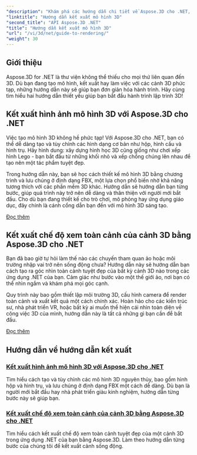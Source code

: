 ```yaml
---
"description": "Khám phá các hướng dẫn chi tiết về Aspose.3D cho .NET, bao gồm mô hình hóa 3D, kết xuất và thao tác cảnh. Hướng dẫn đơn giản dành cho nhà phát triển ở mọi cấp độ."
"linktitle": "Hướng dẫn kết xuất mô hình 3D"
"second_title": "API Aspose.3D .NET"
"title": "Hướng dẫn kết xuất mô hình 3D"
"url": "/vi/3d/net/guide-to-rendering/"
"weight": 30
---
```


## Giới thiệu

Aspose.3D for .NET là thư viện không thể thiếu cho mọi thứ liên quan đến 3D. Dù bạn đang tạo mô hình, kết xuất hay làm việc với các cảnh 3D phức tạp, những hướng dẫn này sẽ giúp bạn đơn giản hóa hành trình. Hãy cùng tìm hiểu hai hướng dẫn thiết yếu giúp bạn bắt đầu hành trình lập trình 3D!  

## Kết xuất hình ảnh mô hình 3D với Aspose.3D cho .NET  

Việc tạo mô hình 3D không hề phức tạp! Với Aspose.3D cho .NET, bạn có thể dễ dàng tạo và tùy chỉnh các hình dạng cơ bản như hộp, hình cầu và hình trụ. Hãy hình dung: xây dựng hình học 3D cũng giống như chơi xếp hình Lego - bạn bắt đầu từ những khối nhỏ và xếp chồng chúng lên nhau để tạo nên một tác phẩm tuyệt đẹp.  

Trong hướng dẫn này, bạn sẽ học cách thiết kế mô hình 3D bằng chương trình và lưu chúng ở định dạng FBX, một lựa chọn phổ biến nhờ khả năng tương thích với các phần mềm 3D khác. Hướng dẫn sẽ hướng dẫn bạn từng bước, giúp quá trình này trở nên dễ dàng và thân thiện với người mới bắt đầu. Cho dù bạn đang thiết kế cho trò chơi, mô phỏng hay ứng dụng giáo dục, đây chính là cánh cổng dẫn bạn đến với mô hình 3D sáng tạo.  

[Đọc thêm](./render-3d-modeling-image/)  

## Kết xuất chế độ xem toàn cảnh của cảnh 3D bằng Aspose.3D cho .NET  

Bạn đã bao giờ tự hỏi làm thế nào các chuyến tham quan ảo hoặc môi trường nhập vai trở nên sống động chưa? Hướng dẫn này sẽ hướng dẫn bạn cách tạo ra góc nhìn toàn cảnh tuyệt đẹp của bất kỳ cảnh 3D nào trong các ứng dụng .NET của bạn. Cảm giác như bước vào một thế giới ảo, nơi bạn có thể nhìn ngắm và khám phá mọi góc cạnh.  

Quy trình này bao gồm thiết lập môi trường 3D, cấu hình camera để render toàn cảnh và xuất kết quả một cách chính xác. Hoàn hảo cho các kiến trúc sư, nhà phát triển VR, hoặc bất kỳ ai muốn thể hiện cái nhìn toàn diện về công việc 3D của mình, hướng dẫn này là tất cả những gì bạn cần để bắt đầu.  

[Đọc thêm](./render-panorama-view-3d-scene/)  

## Hướng dẫn về hướng dẫn kết xuất
### [Kết xuất hình ảnh mô hình 3D với Aspose.3D cho .NET](./render-3d-modeling-image/)
Tìm hiểu cách tạo và tùy chỉnh các mô hình 3D nguyên thủy, bao gồm hình hộp và hình trụ, và lưu chúng ở định dạng FBX một cách dễ dàng. Dù bạn là người mới bắt đầu hay nhà phát triển giàu kinh nghiệm, hướng dẫn từng bước này sẽ giúp bạn.
### [Kết xuất chế độ xem toàn cảnh của cảnh 3D bằng Aspose.3D cho .NET](./render-panorama-view-3d-scene/)
Tìm hiểu cách kết xuất chế độ xem toàn cảnh tuyệt đẹp của một cảnh 3D trong ứng dụng .NET của bạn bằng Aspose.3D. Làm theo hướng dẫn từng bước của chúng tôi để kết xuất cảnh sống động.